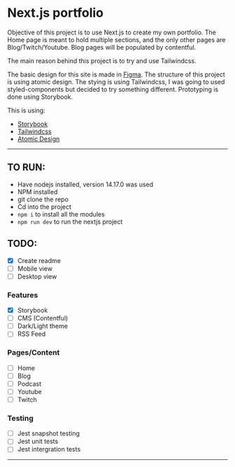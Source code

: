 # Next.js portfolio

Objective of this project is to use Next.js to create my own portfolio.
The Home page is meant to hold multiple sections, and the only other pages are Blog/Twitch/Youtube.
Blog pages will be populated by contentful.

The main reason behind this project is to try and use Tailwindcss.

The basic design for this site is made in [Figma](https://www.figma.com/file/wLqVYuYcdFWoMFCHxxqA1c/JarrodKane?node-id=1%3A982).
The structure of this project is using atomic design.
The stying is using Tailwindcss, I was going to used styled-components but decided to try something different.
Prototyping is done using Storybook.

This is using:

- [Storybook](https://storybook.js.org/)
- [Tailwindcss](https://tailwindcss.com/)
- [Atomic Design](https://bradfrost.com/blog/post/atomic-web-design/)

---

## TO RUN:

- Have nodejs installed, version 14.17.0 was used
- NPM installed
- git clone the repo
- Cd into the project
- `npm i` to install all the modules
- `npm run dev` to run the nextjs project

## TODO:

- [x] Create readme
- [ ] Mobile view
- [ ] Desktop view

### Features

- [x] Storybook
- [ ] CMS (Contentful)
- [ ] Dark/Light theme
- [ ] RSS Feed

### Pages/Content

- [ ] Home
- [ ] Blog
- [ ] Podcast
- [ ] Youtube
- [ ] Twitch

### Testing

- [ ] Jest snapshot testing
- [ ] Jest unit tests
- [ ] Jest intergration tests

---
